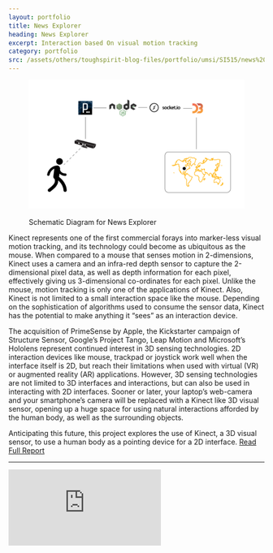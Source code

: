 ```yaml
---
layout: portfolio
title: News Explorer
heading: News Explorer
excerpt: Interaction based On visual motion tracking
category: portfolio
src: /assets/others/toughspirit-blog-files/portfolio/umsi/SI515/news%20explorer.png
---
```


<figure>
	<img src="/assets/others/toughspirit-blog-files/portfolio/umsi/SI515/news%20explorer.png" class="img-responsive" title="Schematic Diagram for News Explorer" alt="Schematic Diagram for News Explorer" style="margin-bottom: 15px;"/>
	<figcaption>Schematic Diagram for News Explorer</figcaption>
</figure>

Kinect represents one of the first commercial forays into marker-less visual motion tracking, and its technology could become as ubiquitous as the mouse. When compared to a mouse that senses motion in 2-dimensions, Kinect uses a camera and an infra-red depth sensor to capture the 2-dimensional pixel data, as well as depth information for each pixel, effectively giving us 3-dimensional co-ordinates for each pixel. Unlike the mouse, motion tracking is only one of the applications of Kinect. Also, Kinect is not limited to a small interaction space like the mouse. Depending on the sophistication of algorithms used to consume the sensor data, Kinect has the potential to make anything it “sees” as an interaction device.

The acquisition of PrimeSense by Apple, the Kickstarter campaign of Structure Sensor, Google’s Project Tango, Leap Motion and Microsoft’s Hololens represent continued interest in 3D sensing technologies. 2D interaction devices like mouse, trackpad or joystick work well when the interface itself is 2D, but reach their limitations when used with virtual (VR) or augmented reality (AR) applications. However, 3D sensing technologies are not limited to 3D interfaces and interactions, but can also be used in interacting with 2D interfaces. Sooner or later, your laptop’s web-camera and your smartphone’s camera will be replaced with a Kinect like 3D visual sensor, opening up a huge space for using natural interactions afforded by the human body, as well as the surrounding objects.

Anticipating this future, this project explores the use of Kinect, a 3D visual sensor, to use a human body as a pointing device for a 2D interface. <a href="/assets/others/toughspirit-blog-files/portfolio/umsi/SI515/Visual%20Motion%20Tracking%20-%20News%20Explorer.pdf" target="_blank">Read Full Report</a>

---

<!-- 4:3 aspect ratio -->
<div class="embed-responsive embed-responsive-4by3">
  <iframe class="embed-responsive-item" 
      src="https://player.vimeo.com/video/193001132?badge=0&byline=0&portrait=0&title=0"
      frameborder="0" webkitallowfullscreen mozallowfullscreen allowfullscreen></iframe>
</div>
